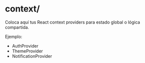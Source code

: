 # context/

Coloca aquí tus React context providers para estado global o lógica compartida.

Ejemplo:
- AuthProvider
- ThemeProvider
- NotificationProvider 